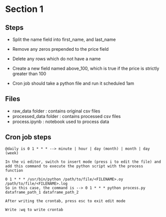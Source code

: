 # Section 1

## Steps

- Split the name field into first_name, and last_name
- Remove any zeros prepended to the price field
- Delete any rows which do not have a name
- Create a new field named above_100, which is true if the price is strictly greater than 100

- Cron job should take a python file and run it scheduled 1am

## Files

- raw_data folder : contains original csv files
- processed_data folder : contains processed csv files
- process.ipynb : notebook used to process data

## Cron job steps
```
@daily is 0 1 * * * --> minute | hour | day (month) | month | day (week)

In the vi editor, switch to insert mode (press i to edit the file) and add this command to execute the python script with the process function

0 1 * * * /usr/bin/python /path/to/file/<FILENAME>.oy /path/to/file/<FILENAME>.log
So in this case, the command is --> 0 1 * * * python process.py dataframe_path_1 dataframe_path_2
    
After writing the crontab, press esc to exit edit mode
    
Write :wq to write crontab
```
